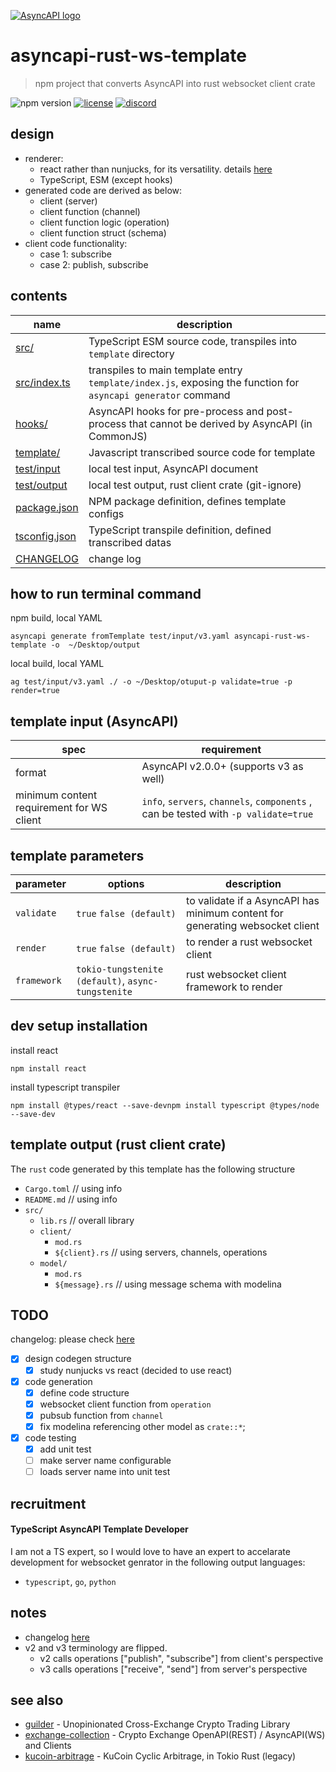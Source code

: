 [![AsyncAPI logo](./assets/logo_banner.png)](https://www.asyncapi.com)

# asyncapi-rust-ws-template
> npm project that converts AsyncAPI into rust websocket client crate 

![npm version](https://img.shields.io/npm/v/asyncapi-rust-ws-template.svg)
[![license](https://img.shields.io/github/license/kanekoshoyu/exchange-collection)](https://github.com/kanekoshoyu/exchange-collection/blob/master/LICENSE)
[![discord](https://img.shields.io/discord/1153997271294283827)](https://discord.gg/q3j5MYdwnm)
## design
- renderer: 
  - react rather than nunjucks, for its versatility. details [here](https://www.asyncapi.com/docs/tools/generator/file-templates)
  - TypeScript, ESM (except hooks)
- generated code are derived as below:
  - client (server)
  - client function (channel)
  - client function logic (operation)
  - client function struct (schema)
- client code functionality:
  - case 1: subscribe
  - case 2: publish, subscribe

## contents
| name                            | description                                                                                                   |
| ------------------------------- | ------------------------------------------------------------------------------------------------------------- |
| [src/](/src/)                   | TypeScript ESM source code, transpiles into `template` directory                                              |
| [src/index.ts](/src/index.ts)   | transpiles to main template entry `template/index.js`, exposing the function for `asyncapi generator` command |
| [hooks/](/hooks/after.js)       | AsyncAPI hooks for pre-process and post-process that cannot be derived by AsyncAPI (in CommonJS)              |
| [template/](/template/)         | Javascript transcribed source code for template                                                               |
| [test/input](/test/)            | local test input, AsyncAPI document                                                                           |
| [test/output](/test/)           | local test output, rust client crate (git-ignore)                                                             |
| [package.json](/package.json)   | NPM package definition, defines template configs                                                              |
| [tsconfig.json](/tsconfig.json) | TypeScript transpile definition, defined transcribed datas                                                    |
| [CHANGELOG](/CHANGELOG.md)      | change log                                                                                                    |

## how to run terminal command
npm build, local YAML
```
asyncapi generate fromTemplate test/input/v3.yaml asyncapi-rust-ws-template -o  ~/Desktop/output
```
local build, local YAML
```
ag test/input/v3.yaml ./ -o ~/Desktop/otuput-p validate=true -p render=true
```

## template input (AsyncAPI)
| spec                                      | requirement                                                                         |
| ----------------------------------------- | ----------------------------------------------------------------------------------- |
| format                                    | AsyncAPI v2.0.0+ (supports v3 as well)                                              |
| minimum content requirement for WS client | `info`, `servers`, `channels`, `components` , can be tested with `-p validate=true` |


## template parameters
| parameter   | options                                            | description                                                                   |
| ----------- | -------------------------------------------------- | ----------------------------------------------------------------------------- |
| `validate`  | `true` `false (default)`                           | to validate if a AsyncAPI has minimum content for generating websocket client |
| `render`    | `true` `false (default)`                           | to render a rust websocket client                                             |
| `framework` | `tokio-tungstenite (default)`, `async-tungstenite` | rust websocket client framework to render                                     |

## dev setup installation
install react
```
npm install react
```
install typescript transpiler
```
npm install @types/react --save-devnpm install typescript @types/node --save-dev
```

## template output (rust client crate)
The `rust` code generated by this template has the following structure
- `Cargo.toml` // using info
- `README.md` // using info
- `src/`
  - `lib.rs` // overall library
  - `client/`
    - `mod.rs`
    - `${client}.rs` // using servers, channels, operations
  - `model/`
    - `mod.rs`
    - `${message}.rs` // using message schema with modelina

## TODO
changelog: please check [here](./CHANGELOG.md)
- [x] design codegen structure
  - [x] study nunjucks vs react (decided to use react)
- [x] code generation
  - [x] define code structure
  - [x] websocket client function from `operation`
  - [x] pubsub function from `channel`
  - [x] fix modelina referencing other model as `crate::*`;
- [x] code testing
  - [x] add unit test
  - [ ] make server name configurable 
  - [ ] loads server name into unit test

## recruitment
#### TypeScript AsyncAPI Template Developer
I am not a TS expert, so I would love to have an expert to accelarate development for websocket genrator in the following output languages:
- `typescript`, `go`, `python`  

## notes
- changelog [here](./CHANGELOG.md)
- v2 and v3 terminology are flipped. 
  - v2 calls operations ["publish", "subscribe"] from client's perspective
  - v3 calls operations ["receive", "send"] from server's perspective

## see also
- [guilder](https://github.com/kanekoshoyu/guilder) - Unopinionated Cross-Exchange Crypto Trading Library
- [exchange-collection](https://github.com/kanekoshoyu/exchange-collection) - Crypto Exchange OpenAPI(REST) / AsyncAPI(WS) and Clients
- [kucoin-arbitrage](https://github.com/kanekoshoyu/kucoin_arbitrage) - KuCoin Cyclic Arbitrage, in Tokio Rust (legacy)

